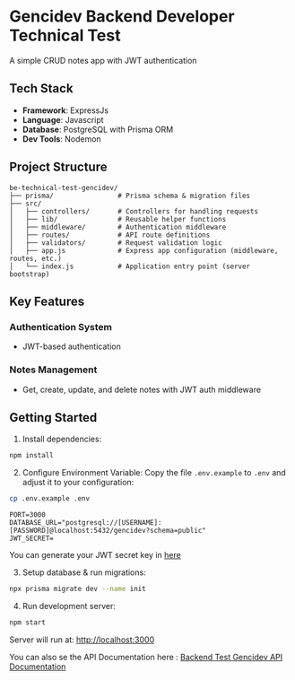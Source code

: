 # Gencidev Backend Developer Technical Test

A simple CRUD notes app with JWT authentication

## Tech Stack

- **Framework**: ExpressJs
- **Language**: Javascript
- **Database**: PostgreSQL with Prisma ORM
- **Dev Tools**: Nodemon

## Project Structure

```
be-technical-test-gencidev/
├── prisma/                # Prisma schema & migration files
├── src/
│   ├── controllers/       # Controllers for handling requests
│   ├── lib/               # Reusable helper functions
│   ├── middleware/        # Authentication middleware
│   ├── routes/            # API route definitions
│   ├── validators/        # Request validation logic
│   ├── app.js             # Express app configuration (middleware, routes, etc.)
│   └── index.js           # Application entry point (server bootstrap)
```


## Key Features

### Authentication System
- JWT-based authentication

### Notes Management
- Get, create, update, and delete notes with JWT auth middleware

## Getting Started

1. Install dependencies:
```bash
npm install
```

2. Configure Environment Variable: Copy the file `.env.example` to `.env` and adjust it to your configuration:

```sh
cp .env.example .env
```

```
PORT=3000
DATABASE_URL="postgresql://[USERNAME]:[PASSWORD]@localhost:5432/gencidev?schema=public"
JWT_SECRET=
```

You can generate your JWT secret key in <a href="https://jwtsecrets.com/#generator">here</a>


3. Setup database & run migrations:
```bash
npx prisma migrate dev --name init
```

4. Run development server:
```bash
npm start
```

Server will run at: [http://localhost:3000](http://localhost:3000)

You can also se the API Documentation here : 
<a href="https://documenter.getpostman.com/view/28586929/2sB3BLkTbu">Backend Test Gencidev API Documentation</a>
